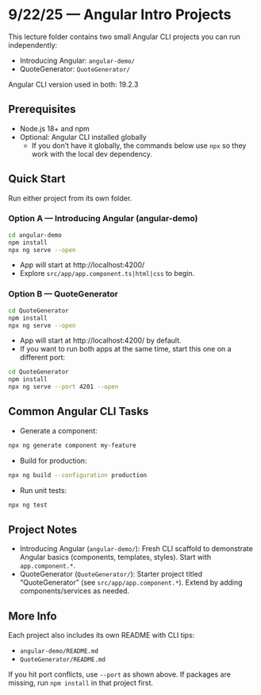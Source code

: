 # 9/22/25 — Angular Intro Projects

This lecture folder contains two small Angular CLI projects you can run independently:

- Introducing Angular: `angular-demo/`
- QuoteGenerator: `QuoteGenerator/`

Angular CLI version used in both: 19.2.3

## Prerequisites

- Node.js 18+ and npm
- Optional: Angular CLI installed globally
  - If you don’t have it globally, the commands below use `npx` so they work with the local dev dependency.

## Quick Start

Run either project from its own folder.

### Option A — Introducing Angular (angular-demo)

```bash
cd angular-demo
npm install
npx ng serve --open
```

- App will start at http://localhost:4200/
- Explore `src/app/app.component.ts|html|css` to begin.

### Option B — QuoteGenerator

```bash
cd QuoteGenerator
npm install
npx ng serve --open
```

- App will start at http://localhost:4200/ by default.
- If you want to run both apps at the same time, start this one on a different port:

```bash
cd QuoteGenerator
npm install
npx ng serve --port 4201 --open
```

## Common Angular CLI Tasks

- Generate a component:

```bash
npx ng generate component my-feature
```

- Build for production:

```bash
npx ng build --configuration production
```

- Run unit tests:

```bash
npx ng test
```

## Project Notes

- Introducing Angular (`angular-demo/`): Fresh CLI scaffold to demonstrate Angular basics (components, templates, styles). Start with `app.component.*`.
- QuoteGenerator (`QuoteGenerator/`): Starter project titled “QuoteGenerator” (see `src/app/app.component.*`). Extend by adding components/services as needed.

## More Info

Each project also includes its own README with CLI tips:

- `angular-demo/README.md`
- `QuoteGenerator/README.md`

If you hit port conflicts, use `--port` as shown above. If packages are missing, run `npm install` in that project first.
